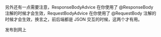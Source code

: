 



另外还有一点需要注意，ResponseBodyAdvice 在你使用了 @ResponseBody 注解的时候才会生效，RequestBodyAdvice 在你使用了 @RequestBody 注解的时候才会生效，换言之，前后端都是 JSON 交互的时候，这两个才有用。

发布到网上



